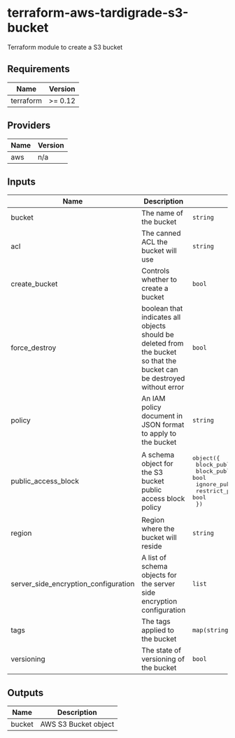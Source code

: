 # terraform-aws-tardigrade-s3-bucket

Terraform module to create a S3 bucket

<!-- BEGIN TFDOCS -->
## Requirements

| Name | Version |
|------|---------|
| terraform | >= 0.12 |

## Providers

| Name | Version |
|------|---------|
| aws | n/a |

## Inputs

| Name | Description | Type | Default | Required |
|------|-------------|------|---------|:--------:|
| bucket | The name of the bucket | `string` | n/a | yes |
| acl | The canned ACL the bucket will use | `string` | `"private"` | no |
| create\_bucket | Controls whether to create a bucket | `bool` | `true` | no |
| force\_destroy | boolean that indicates all objects should be deleted from the bucket so that the bucket can be destroyed without error | `bool` | `false` | no |
| policy | An IAM policy document in JSON format to apply to the bucket | `string` | `""` | no |
| public\_access\_block | A schema object for the S3 bucket public access block policy | <pre>object({<br>    block_public_acls       = bool<br>    block_public_policy     = bool<br>    ignore_public_acls      = bool<br>    restrict_public_buckets = bool<br>  })</pre> | <pre>{<br>  "block_public_acls": true,<br>  "block_public_policy": true,<br>  "ignore_public_acls": true,<br>  "restrict_public_buckets": true<br>}</pre> | no |
| region | Region where the bucket will reside | `string` | `null` | no |
| server\_side\_encryption\_configuration | A list of schema objects for the server side encryption configuration | `list` | `[]` | no |
| tags | The tags applied to the bucket | `map(string)` | `{}` | no |
| versioning | The state of versioning of the bucket | `bool` | `false` | no |

## Outputs

| Name | Description |
|------|-------------|
| bucket | AWS S3 Bucket object |

<!-- END TFDOCS -->
